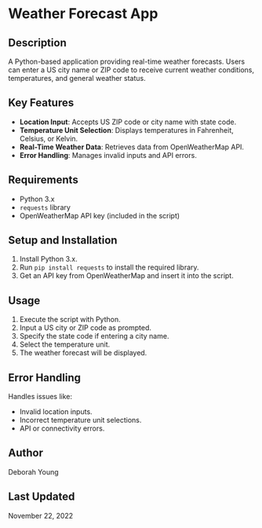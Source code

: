 # Weather Forecast App

## Description
A Python-based application providing real-time weather forecasts. Users can enter a US city name or ZIP code to receive current weather conditions, temperatures, and general weather status.

## Key Features
- **Location Input**: Accepts US ZIP code or city name with state code.
- **Temperature Unit Selection**: Displays temperatures in Fahrenheit, Celsius, or Kelvin.
- **Real-Time Weather Data**: Retrieves data from OpenWeatherMap API.
- **Error Handling**: Manages invalid inputs and API errors.

## Requirements
- Python 3.x
- `requests` library
- OpenWeatherMap API key (included in the script)

## Setup and Installation
1. Install Python 3.x.
2. Run `pip install requests` to install the required library.
3. Get an API key from OpenWeatherMap and insert it into the script.

## Usage
1. Execute the script with Python.
2. Input a US city or ZIP code as prompted.
3. Specify the state code if entering a city name.
4. Select the temperature unit.
5. The weather forecast will be displayed.

## Error Handling
Handles issues like:
- Invalid location inputs.
- Incorrect temperature unit selections.
- API or connectivity errors.

## Author
Deborah Young

## Last Updated
November 22, 2022
